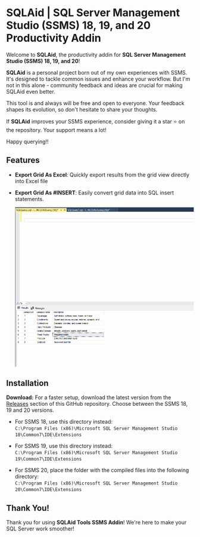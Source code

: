 # SQLAid | SQL Server Management Studio (SSMS) 18, 19, and 20 Productivity Addin

Welcome to **SQLAid**, the productivity addin for **SQL Server Management Studio (SSMS) 18, 19, and 20**!

**SQLAid** is a personal project born out of my own experiences with SSMS. It's designed to tackle common issues and enhance your workflow. But I'm not in this alone - community feedback and ideas are crucial for making SQLAid even better.

This tool is and always will be free and open to everyone. Your feedback shapes its evolution, so don't hesitate to share your thoughts.

If **SQLAid** improves your SSMS experience, consider giving it a star ⭐️ on the repository. Your support means a lot!

Happy querying!!

## Features

- **Export Grid As Excel**: Quickly export results from the grid view directly into Excel file
  
- **Export Grid As #INSERT**: Easily convert grid data into SQL insert statements. <br/>

  <img src="https://github.com/NDiiong/SQLAid/blob/main/src/SQLAid/Resources/Animation/Animation-Insert.gif?raw=true" />

## Installation

**Download:** For a faster setup, download the latest version from the [Releases](https://github.com/NDiiong/SQLAid/releases) section of this GitHub repository.
Choose between the SSMS 18, 19 and 20 versions.

- For SSMS 18, use this directory instead:<br/>
`C:\Program Files (x86)\Microsoft SQL Server Management Studio 18\Common7\IDE\Extensions`

- For SSMS 19, use this directory instead:<br/>
`C:\Program Files (x86)\Microsoft SQL Server Management Studio 19\Common7\IDE\Extensions`

- For SSMS 20, place the folder with the compiled files into the following directory:<br/>
`C:\Program Files (x86)\Microsoft SQL Server Management Studio 20\Common7\IDE\Extensions`


## Thank You!

Thank you for using **SQLAid Tools SSMS Addin**! We're here to make your SQL Server work smoother!
